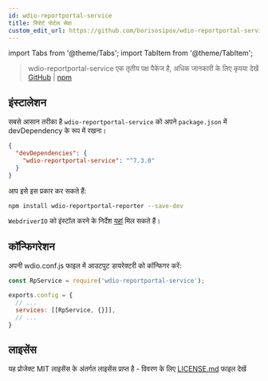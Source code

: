 ```yaml
---
id: wdio-reportportal-service
title: रिपोर्ट पोर्टल सेवा
custom_edit_url: https://github.com/borisosipov/wdio-reportportal-service/edit/master/README.md
---
```


import Tabs from '@theme/Tabs';
import TabItem from '@theme/TabItem';

> wdio-reportportal-service एक तृतीय पक्ष पैकेज है, अधिक जानकारी के लिए कृपया देखें [GitHub](https://github.com/borisosipov/wdio-reportportal-service) | [npm](https://www.npmjs.com/package/wdio-reportportal-service)

## इंस्टालेशन
सबसे आसान तरीका है `wdio-reportportal-service` को अपने `package.json` में devDependency के रूप में रखना।
```json
{
  "devDependencies": {
    "wdio-reportportal-service": "^7.3.0"
  }
}
```
आप इसे इस प्रकार कर सकते हैं:

```bash
npm install wdio-reportportal-reporter --save-dev
```

`WebdriverIO` को इंस्टॉल करने के निर्देश [यहां](https://webdriver.io/docs/gettingstarted) मिल सकते हैं।

## कॉन्फिगरेशन
अपनी wdio.conf.js फाइल में आउटपुट डायरेक्टरी को कॉन्फिगर करें:
```js
const RpService = require('wdio-reportportal-service');

exports.config = {
  // ...
  services: [[RpService, {}]],
  // ...
}
```

## लाइसेंस

यह प्रोजेक्ट MIT लाइसेंस के अंतर्गत लाइसेंस प्राप्त है - विवरण के लिए [LICENSE.md](https://github.com/BorisOsipov/wdio-reportportal-service/blob/master/LICENSE) फाइल देखें